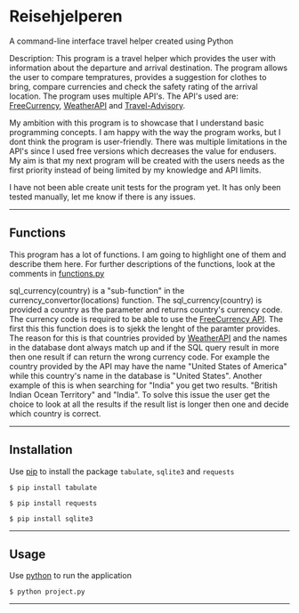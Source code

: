 # Reisehjelperen

A command-line interface travel helper created using Python

Description: This program is a travel helper which provides the user with information about the departure and arrival destination. The program allows the user to compare tempratures, provides a suggestion for clothes to bring, compare currencies and check the safety rating of the arrival location. The program uses multiple API's. The API's used are: [FreeCurrency](https://freecurrencyapi.com/), [WeatherAPI](https://www.weatherapi.com/) and [Travel-Advisory](https://www.travel-advisory.info/data-api).

My ambition with this program is to showcase that I understand basic programming concepts. I am happy with the way the program works, but I dont think the program is user-friendly. There was multiple limitations in the API's since I used free versions which decreases the value for endusers. My aim is that my next program will be created with the users needs as the first priority instead of being limited by my knowledge and API limits. 

I have not been able create unit tests for the program yet. It has only been tested manually, let me know if there is any issues.

---
## Functions

This program has a lot of functions. I am going to highlight one of them and describe them here. For further descriptions of the functions, look at the comments in [functions.py](www.vg.no)

sql_currency(country) is a "sub-function" in the currency_convertor(locations) function. The sql_currency(country) is provided a country as the parameter and returns country's currency code. The currency code is required to be able to use the [FreeCurrency API](https://freecurrencyapi.com/). The first this this function does is to sjekk the lenght of the paramter provides. The reason for this is that countries provided by [WeatherAPI](https://www.weatherapi.com/) and the names in the database dont always match up and if the SQL query result in more then one result if can return the wrong currency code. For example the country provided by the API may have the name "United States of America" while this country's name in the database is "United States". Another example of this is when searching for "India" you get two results. "British Indian Ocean Territory" and "India". To solve this issue the user get the choice to look at all the results if the result list is longer then one and decide which country is correct.



---

## Installation

Use [pip](https://pip.pypa.io/en/stable/) to install the package `tabulate`, `sqlite3` and `requests`
```
$ pip install tabulate
```

```
$ pip install requests
```

```
$ pip install sqlite3
```

---

## Usage

Use [python](https://www.python.org/) to run the application
```
$ python project.py
```

---
